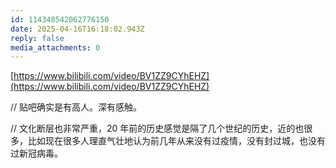 ```yaml
---
id: 114348542062776150
date: 2025-04-16T16:18:02.943Z
reply: false
media_attachments: 0
---
```


[https://www.bilibili.com/video/BV1ZZ9CYhEHZ](https://www.bilibili.com/video/BV1ZZ9CYhEHZ)

// 贴吧确实是有高人。深有感触。

// 文化断层也非常严重，20 年前的历史感觉是隔了几个世纪的历史，近的也很多，比如现在很多人理直气壮地认为前几年从来没有过疫情，没有封过城，也没有过新冠病毒。

